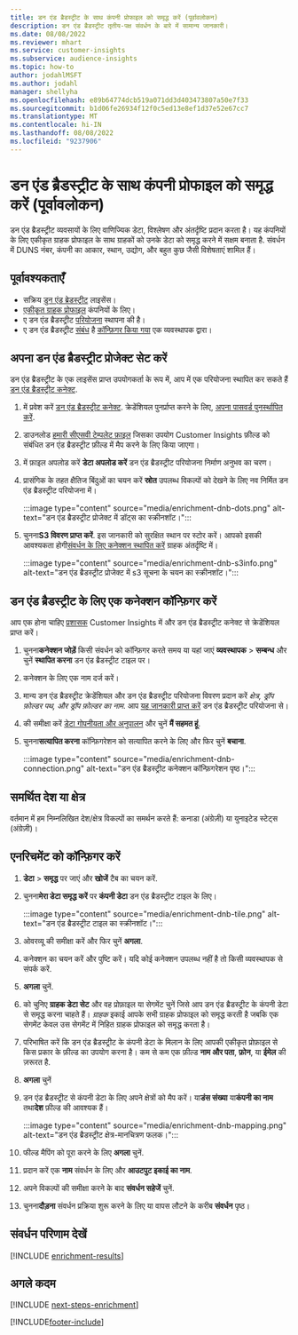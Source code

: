 ```yaml
---
title: डन एंड ब्रैडस्ट्रीट के साथ कंपनी प्रोफाइल को समृद्ध करें (पूर्वावलोकन)
description: डन एंड ब्रैडस्ट्रीट तृतीय-पक्ष संवर्धन के बारे में सामान्य जानकारी।
ms.date: 08/08/2022
ms.reviewer: mhart
ms.service: customer-insights
ms.subservice: audience-insights
ms.topic: how-to
author: jodahlMSFT
ms.author: jodahl
manager: shellyha
ms.openlocfilehash: e89b64774dcb519a071dd3d403473807a50e7f33
ms.sourcegitcommit: b1d06fe26934f12f0c5ed13e8ef1d37e52e67cc7
ms.translationtype: MT
ms.contentlocale: hi-IN
ms.lasthandoff: 08/08/2022
ms.locfileid: "9237906"
---
```

# <a name="enrich-company-profiles-with-dun--bradstreet-preview"></a>डन एंड ब्रैडस्ट्रीट के साथ कंपनी प्रोफाइल को समृद्ध करें (पूर्वावलोकन)

डन एंड ब्रैडस्ट्रीट व्यवसायों के लिए वाणिज्यिक डेटा, विश्लेषण और अंतर्दृष्टि प्रदान करता है। यह कंपनियों के लिए एकीकृत ग्राहक प्रोफाइल के साथ ग्राहकों को उनके डेटा को समृद्ध करने में सक्षम बनाता है. संवर्धन में DUNS नंबर, कंपनी का आकार, स्थान, उद्योग, और बहुत कुछ जैसी विशेषताएं शामिल हैं।

## <a name="prerequisites"></a>पूर्वावश्यकताएँ

- सक्रिय [डुन एंड ब्रेडस्ट्रीट](https://www.dnb.com/marketing/media/give-your-data-a-boost.html?source=microsoft_audience_insights) लाइसेंस।
- [एकीकृत ग्राहक प्रोफाइल](customer-profiles.md) कंपनियों के लिए।
- ए डन एंड ब्रैडस्ट्रीट [परियोजना](#set-up-your-dun--bradstreet-project) स्थापना की है।
- ए डन एंड ब्रैडस्ट्रीट [संबंध](connections.md) है [कॉन्फ़िगर किया गया](#configure-a-connection-for-dun--bradstreet) एक व्यवस्थापक द्वारा।

## <a name="set-up-your-dun--bradstreet-project"></a>अपना डन एंड ब्रैडस्ट्रीट प्रोजेक्ट सेट करें

डन एंड ब्रैडस्ट्रीट के एक लाइसेंस प्राप्त उपयोगकर्ता के रूप में, आप में एक परियोजना स्थापित कर सकते हैं [डन एंड ब्रैडस्ट्रीट कनेक्ट](https://connect.dnb.com?lead_source=microsoft_audienceinsights).

1. में प्रवेश करें [डन एंड ब्रैडस्ट्रीट कनेक्ट](https://connect.dnb.com?lead_source=microsoft_audienceinsights). क्रेडेंशियल पुनर्प्राप्त करने के लिए, [अपना पासवर्ड पुनर्स्थापित करें](https://sso.dnb.com/signin/forgot-password?lead_source=microsoft_audienceinsights).

1. डाउनलोड [हमारी सीएसवी टेम्पलेट फ़ाइल](https://c360devenrichment.blob.core.windows.net/mapping/DnBCIdatamapping.csv) जिसका उपयोग Customer Insights फ़ील्ड को संबंधित डन एंड ब्रैडस्ट्रीट फ़ील्ड में मैप करने के लिए किया जाएगा।

1. में फ़ाइल अपलोड करें **डेटा अपलोड करें** डन एंड ब्रैडस्ट्रीट परियोजना निर्माण अनुभव का चरण।

1. प्रासंगिक के तहत क्षैतिज बिंदुओं का चयन करें **स्रोत** उपलब्ध विकल्पों को देखने के लिए नव निर्मित डन एंड ब्रैडस्ट्रीट परियोजना में।

   :::image type="content" source="media/enrichment-dnb-dots.png" alt-text="डन एंड ब्रैडस्ट्रीट प्रोजेक्ट में डॉट्स का स्क्रीनशॉट।":::

1. चुनना**S3 विवरण प्राप्त करें**. इस जानकारी को सुरक्षित स्थान पर स्टोर करें। आपको इसकी आवश्यकता होगी[संवर्धन के लिए कनेक्शन स्थापित करें](#configure-a-connection-for-dun--bradstreet) ग्राहक अंतर्दृष्टि में।

   :::image type="content" source="media/enrichment-dnb-s3info.png" alt-text="डन एंड ब्रैडस्ट्रीट प्रोजेक्ट में s3 सूचना के चयन का स्क्रीनशॉट।":::

## <a name="configure-a-connection-for-dun--bradstreet"></a>डन एंड ब्रैडस्ट्रीट के लिए एक कनेक्शन कॉन्फ़िगर करें

आप एक होना चाहिए [प्रशासक](permissions.md#admin) Customer Insights में और डन एंड ब्रैडस्ट्रीट कनेक्ट से क्रेडेंशियल प्राप्त करें।

1. चुनना**कनेक्शन जोड़ें** किसी संवर्धन को कॉन्फ़िगर करते समय या यहां जाएं **व्यवस्थापक** > **सम्बन्ध** और चुनें **स्थापित करना** डन एंड ब्रैडस्ट्रीट टाइल पर।

1. कनेक्शन के लिए एक नाम दर्ज करें।

1. मान्य डन एंड ब्रैडस्ट्रीट क्रेडेंशियल और डन एंड ब्रैडस्ट्रीट परियोजना विवरण प्रदान करें *क्षेत्र, ड्रॉप फ़ोल्डर पथ, और ड्रॉप फ़ोल्डर का नाम*. आप [यह जानकारी प्राप्त करें](#set-up-your-dun--bradstreet-project) डन एंड ब्रैडस्ट्रीट परियोजना से।

1. की समीक्षा करें [डेटा गोपनीयता और अनुपालन](connections.md#data-privacy-and-compliance) और चुनें **मैं सहमत हूं**.

1. चुनना**सत्यापित करना** कॉन्फ़िगरेशन को सत्यापित करने के लिए और फिर चुनें **बचाना**.

   :::image type="content" source="media/enrichment-dnb-connection.png" alt-text="डन एंड ब्रैडस्ट्रीट कनेक्शन कॉन्फ़िगरेशन पृष्ठ।":::

## <a name="supported-countries-or-regions"></a>समर्थित देश या क्षेत्र

वर्तमान में हम निम्नलिखित देश/क्षेत्र विकल्पों का समर्थन करते हैं: कनाडा (अंग्रेज़ी) या युनाइटेड स्टेट्स (अंग्रेज़ी)।

## <a name="configure-the-enrichment"></a>एनरिचमेंट को कॉन्फ़िगर करें

1. **डेटा** > **समृद्ध** पर जाएं और **खोजें** टैब का चयन करें.

1. चुनना**मेरा डेटा समृद्ध करें** पर **कंपनी डेटा** डन एंड ब्रैडस्ट्रीट टाइल के लिए।

   :::image type="content" source="media/enrichment-dnb-tile.png" alt-text="डन एंड ब्रैडस्ट्रीट टाइल का स्क्रीनशॉट।":::

1. ओवरव्यू की समीक्षा करें और फिर चुनें **अगला**.

1. कनेक्शन का चयन करें और पुष्टि करें। यदि कोई कनेक्शन उपलब्ध नहीं है तो किसी व्यवस्थापक से संपर्क करें.

1. **अगला** चुनें.

1. को चुनिए **ग्राहक डेटा सेट** और वह प्रोफ़ाइल या सेगमेंट चुनें जिसे आप डन एंड ब्रैडस्ट्रीट के कंपनी डेटा से समृद्ध करना चाहते हैं। *ग्राहक* इकाई आपके सभी ग्राहक प्रोफाइल को समृद्ध करती है जबकि एक सेगमेंट केवल उस सेगमेंट में निहित ग्राहक प्रोफाइल को समृद्ध करता है।

1. परिभाषित करें कि डन एंड ब्रैडस्ट्रीट के कंपनी डेटा के मिलान के लिए आपकी एकीकृत प्रोफ़ाइल से किस प्रकार के फ़ील्ड का उपयोग करना है। कम से कम एक फ़ील्ड **नाम और पता**, **फ़ोन**, या **ईमेल** की ज़रूरत है.

1. **अगला** चुनें

1. डन एंड ब्रैडस्ट्रीट से कंपनी डेटा के लिए अपने क्षेत्रों को मैप करें। या**डंस संख्या** या**कंपनी का नाम** तथा**देश** फ़ील्ड की आवश्यक हैं।

      :::image type="content" source="media/enrichment-dnb-mapping.png" alt-text="डन एंड ब्रैडस्ट्रीट क्षेत्र-मानचित्रण फलक।":::

1. फील्ड मैपिंग को पूरा करने के लिए **अगला** चुनें.

1. प्रदान करें एक **नाम** संवर्धन के लिए और **आउटपुट इकाई का नाम**.

1. अपने विकल्पों की समीक्षा करने के बाद **संवर्धन सहेजें** चुनें.

1. चुनना**दौड़ना** संवर्धन प्रक्रिया शुरू करने के लिए या वापस लौटने के करीब **संवर्धन** पृष्ठ।

## <a name="view-enrichment-results"></a>संवर्धन परिणाम देखें

[!INCLUDE [enrichment-results](includes/enrichment-results.md)]

## <a name="next-steps"></a>अगले कदम

[!INCLUDE [next-steps-enrichment](includes/next-steps-enrichment.md)]

[!INCLUDE[footer-include](includes/footer-banner.md)]
